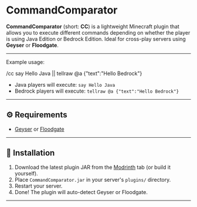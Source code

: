 # CommandComparator

**CommandComparator** (short: **CC**) is a lightweight Minecraft plugin that allows you to execute different commands depending on whether the player is using Java Edition or Bedrock Edition. Ideal for cross-play servers using **Geyser** or **Floodgate**.

---

Example usage:

/cc say Hello Java || tellraw @a {"text":"Hello Bedrock"}

- Java players will execute: `say Hello Java`
- Bedrock players will execute: `tellraw @a {"text":"Hello Bedrock"}`

---

## ⚙️ Requirements

- [Geyser](https://geysermc.org/) or [Floodgate](https://github.com/GeyserMC/Floodgate)

---

## 🚀 Installation

1. Download the latest plugin JAR from the [Modrinth](https://modrinth.com/plugin/commandcomperator) tab (or build it yourself).
2. Place `CommandComparator.jar` in your server's `plugins/` directory.
3. Restart your server.
4. Done! The plugin will auto-detect Geyser or Floodgate.

---

